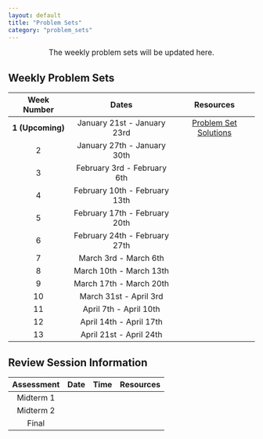 ```yaml
---
layout: default
title: "Problem Sets"
category: "problem_sets"
---
```


<div style="text-align: center; font-size: 110%;">
    The weekly problem sets will be updated here.
</div>

## Weekly Problem Sets

| Week Number | Dates | Resources |
|:-----------:|:-----:|:---------:|
| **1 (Upcoming)** | January 21st - January 23rd | [Problem Set]({{site.baseurl}}/resources/PSets/1.pdf) [Solutions]({{site.baseurl}}/resources/PSets/1-Soln.pdf) |
| 2 | January 27th - January 30th |  |
| 3 | February 3rd - February 6th |  |
| 4 | February 10th - February 13th |  |
| 5 | February 17th - February 20th |  |
| 6 | February 24th - February 27th |  |
| 7 | March 3rd - March 6th |  |
| 8 | March 10th - March 13th |  |
| 9 | March 17th - March 20th |  |
| 10 | March 31st - April 3rd |  |
| 11 | April 7th - April 10th |  |
| 12 | April 14th - April 17th |  |
| 13 | April 21st - April 24th |  |

## Review Session Information

| Assessment | Date | Time | Resources |
|:----------:|:----:|:----:|:---------:|
| Midterm 1 |  |  |  |
| Midterm 2 |  |  |  |
| Final |  |  |  |
